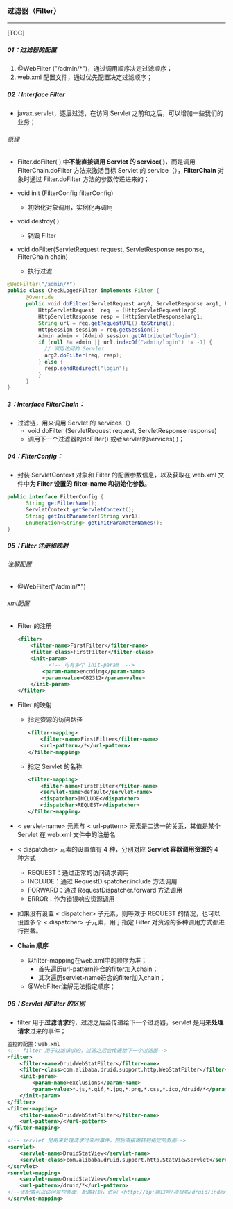 ### 过滤器（Filter）

------

[TOC]

#####  01：过滤器的配置

1. @WebFilter ("/admin/*")，通过调用顺序决定过滤顺序；
2. web.xml 配置文件，通过优先配置决定过滤顺序；

##### 02：Interface Filter

- javax.servlet，逐层过滤，在访问 Servlet 之前和之后，可以增加一些我们的业务；


###### 原理

- Filter.doFilter( ) 中**不能直接调用 Servlet 的 service( )**，而是调用 FilterChain.doFilter 方法来激活目标 Servlet 的 service（），**FilterChain** 对象时通过 Filter.doFilter 方法的参数传递进来的；


- void init (FilterConfig filterConfig) 
  - 初始化对象调用，实例化再调用
- void destroy( )  
  - 销毁 Filter
- void doFilter(ServletRequest request, ServletResponse response, FilterChain chain) 
  - 执行过滤

```java
@WebFilter("/admin/*")  
public class CheckLogedFilter implements Filter {
      @Override
      public void doFilter(ServletRequest arg0, ServletResponse arg1, FilterChain arg2)  					throws IOException, ServletException {
          HttpServletRequest  req  = (HttpServletRequest)arg0;
          HttpServletResponse resp = (HttpServletResponse)arg1;
          String url = req.getRequestURL().toString();
          HttpSession session = req.getSession();
          Admin admin = (Admin) session.getAttribute("login");
          if (null != admin || url.indexOf("admin/login") != -1) {
            // 调用访问的 Servlet
            arg2.doFilter(req, resp);
          } else {
            resp.sendRedirect("login");
          }
      }
}
```

##### 3：Interface FilterChain：

- 过滤链，用来调用 Servlet 的 services（）
  - void doFilter (ServletRequest request, ServletResponse response) 
  - 调用下一个过滤器的doFilter() 或者servlet的services( )；

##### 04：FilterConfig：

- 封装 ServletContext 对象和 Filter 的配置参数信息，以及获取在 web.xml 文件中**为 Filter 设置的 filter-name 和初始化参数**。


```java
public interface FilterConfig {
      String getFilterName();
      ServletContext getServletContext();
      String getInitParameter(String var1);
      Enumeration<String> getInitParameterNames();
}
```

##### 05：Filter 注册和映射

###### 注解配置

- @WebFilter("/admin/*")  

###### xml配置

- Filter 的注册

  ```xml
  <filter>
      <filter-name>FirstFilter</filter-name>
      <filter-class>FirstFilter</filter-class>
      <init-param>
        	<!-- 可有多个 init-param  -->
          <param-name>encoding</param-name>
          <param-value>GB2312</param-value>
      </init-param>
  </filter>
  ```

- Filter 的映射

  - 指定资源的访问路径

    ```xml
    <filter-mapping>
        <filter-name>FirstFilter</filter-name>
        <url-pattern>/*</url-pattern>
    </filter-mapping>
    ```

  - 指定 Servlet 的名称

    ```xml
    <filter-mapping>
        <filter-name>FirstFilter</filter-name>
        <servlet-name>default</servlet-name>
        <dispatcher>INCLUDE</dispatcher>
        <dispatcher>REQUEST</dispatcher>
    </filter-mapping>
    ```

- < servlet-name> 元素与 < url-pattern> 元素是二选一的关系，其值是某个 Servlet 在 web.xml 文件中的注册名

- < dispatcher> 元素的设置值有 4 种，分别对应 **Servlet 容器调用资源的** 4 种方式
  
  - REQUEST：通过正常的访问请求调用
  - INCLUDE：通过 RequestDispatcher.include 方法调用
  - FORWARD：通过 RequestDispatcher.forward 方法调用
  - ERROR：作为错误响应资源调用
  
- 如果没有设置 < dispatcher> 子元素，则等效于 REQUEST 的情况，也可以设置多个 < dispatcher> 子元素，用于指定 Filter 对资源的多种调用方式都进行拦截。

- **Chain 顺序**

  - 以filter-mapping在web.xml中的顺序为准；
    - 首先遍历url-pattern符合的filter加入chain；
    - 其次遍历servlet-name符合的filter加入chain；
  - @WebFilter注解无法指定顺序；

##### 06：Servlet 和Filter 的区别

- filter 用于**过滤请求**的，过滤之后会传递给下一个过滤器，servlet 是用来**处理请求**过来的事件；

```xml
监控的配置：web.xml
<!-- filter 用于过滤请求的，过滤之后会传递给下一个过滤器-->
<filter>
	<filter-name>DruidWebStatFilter</filter-name>
	<filter-class>com.alibaba.druid.support.http.WebStatFilter</filter-class>
	<init-param>
		<param-name>exclusions</param-name>
		<param-value>*.js,*.gif,*.jpg,*.png,*.css,*.ico,/druid/*</param-value>
	</init-param>
</filter>
<filter-mapping>
	<filter-name>DruidWebStatFilter</filter-name>
	<url-pattern>/</url-pattern>
</filter-mapping>

<!-- servlet 是用来处理请求过来的事件，然后直接跳转到指定的界面-->
<servlet>
	<servlet-name>DruidStatView</servlet-name>
	<servlet-class>com.alibaba.druid.support.http.StatViewServlet</servlet-class> 
</servlet>
<servlet-mapping>
	<servlet-name>DruidStatView</servlet-name>
	<url-pattern>/druid/*</url-pattern>
<!--该配置可以访问监控界面，配置好后，访问 <http://ip:端口号/项目名/druid/index.html> 即可监控数据库访问性能-->
</servlet-mapping>
```
